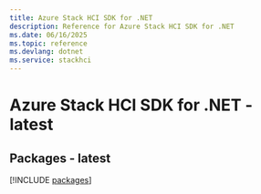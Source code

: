 ```yaml
---
title: Azure Stack HCI SDK for .NET
description: Reference for Azure Stack HCI SDK for .NET
ms.date: 06/16/2025
ms.topic: reference
ms.devlang: dotnet
ms.service: stackhci
---
```

# Azure Stack HCI SDK for .NET - latest
## Packages - latest
[!INCLUDE [packages](stack-hci-index.md)]